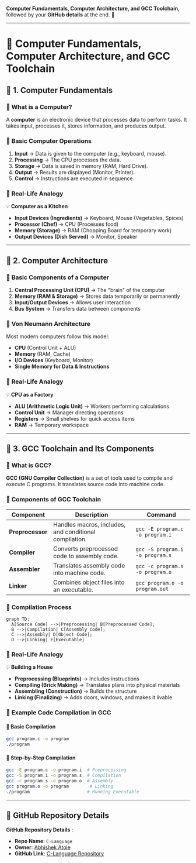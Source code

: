 **Computer Fundamentals, Computer Architecture, and GCC Toolchain**, followed by your **GitHub details** at the end. 🚀  

---

# 📌 **Computer Fundamentals, Computer Architecture, and GCC Toolchain**  

## 📖 **1. Computer Fundamentals**  

### 🔹 **What is a Computer?**  
A **computer** is an electronic device that processes data to perform tasks. It takes input, processes it, stores information, and produces output.  

### 🔹 **Basic Computer Operations**  
1. **Input** → Data is given to the computer (e.g., keyboard, mouse).  
2. **Processing** → The CPU processes the data.  
3. **Storage** → Data is saved in memory (RAM, Hard Drive).  
4. **Output** → Results are displayed (Monitor, Printer).  
5. **Control** → Instructions are executed in sequence.  

### 🔹 **Real-Life Analogy**  
💡 **Computer as a Kitchen**  
- **Input Devices (Ingredients)** → Keyboard, Mouse (Vegetables, Spices)  
- **Processor (Chef)** → CPU (Processes food)  
- **Memory (Storage)** → RAM (Chopping Board for temporary work)  
- **Output Devices (Dish Served)** → Monitor, Speaker  

---

## 📖 **2. Computer Architecture**  

### 🔹 **Basic Components of a Computer**  
1. **Central Processing Unit (CPU)** → The "brain" of the computer  
2. **Memory (RAM & Storage)** → Stores data temporarily or permanently  
3. **Input/Output Devices** → Allows user interaction  
4. **Bus System** → Transfers data between components  

### 🔹 **Von Neumann Architecture**  
Most modern computers follow this model:  
- **CPU** (Control Unit + ALU)  
- **Memory** (RAM, Cache)  
- **I/O Devices** (Keyboard, Monitor)  
- **Single Memory for Data & Instructions**  

### 🔹 **Real-Life Analogy**  
💡 **CPU as a Factory**  
- **ALU (Arithmetic Logic Unit)** → Workers performing calculations  
- **Control Unit** → Manager directing operations  
- **Registers** → Small shelves for quick access items  
- **RAM** → Temporary workspace  

---

## 📖 **3. GCC Toolchain and Its Components**  

### 🔹 **What is GCC?**  
**GCC (GNU Compiler Collection)** is a set of tools used to compile and execute C programs. It translates source code into machine code.  

### 🔹 **Components of GCC Toolchain**  

| Component | Description | Command |
|-----------|------------|---------|
| **Preprocessor** | Handles macros, includes, and conditional compilation. | `gcc -E program.c -o program.i` |
| **Compiler** | Converts preprocessed code to assembly code. | `gcc -S program.i -o program.s` |
| **Assembler** | Translates assembly code into machine code. | `gcc -c program.s -o program.o` |
| **Linker** | Combines object files into an executable. | `gcc program.o -o program.out` |

### 🔹 **Compilation Process**  

```mermaid
graph TD;
  A[Source Code] -->|Preprocessing| B[Preprocessed Code];
  B -->|Compilation| C[Assembly Code];
  C -->|Assembly| D[Object Code];
  D -->|Linking| E[Executable]
```

### 🔹 **Real-Life Analogy**  
💡 **Building a House**  
- **Preprocessing (Blueprints)** → Includes instructions  
- **Compiling (Brick Making)** → Translates plans into physical materials  
- **Assembling (Construction)** → Builds the structure  
- **Linking (Finalizing)** → Adds doors, windows, and makes it livable  

### 🔹 **Example Code Compilation in GCC**  

#### 📌 **Basic Compilation**  
```bash
gcc program.c -o program
./program
```

#### 📌 **Step-by-Step Compilation**  
```bash
gcc -E program.c -o program.i  # Preprocessing
gcc -S program.i -o program.s  # Compilation
gcc -c program.s -o program.o  # Assembly
gcc program.o -o program        # Linking
./program                      # Running Executable
```

---

## 🔗 **GitHub Repository Details**  
**GitHub Repository Details** :  

- **Repo Name**: `C-Language`  
- **Owner**: [Abhishek Atole](https://github.com/Abhishek-Atole)  
- **GitHub Link**: [C-Language Repository](https://github.com/Abhishek-Atole/C-Language.git)  

